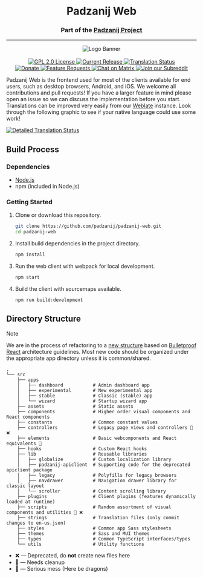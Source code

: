 <h1 align="center">Padzanij Web</h1>
<h3 align="center">Part of the <a href="https://padzanij.org">Padzanij Project</a></h3>

---

<p align="center">
<img alt="Logo Banner" src="https://raw.githubusercontent.com/padzanij/padzanij-ux/master/branding/SVG/banner-logo-solid.svg?sanitize=true"/>
<br/>
<br/>
<a href="https://github.com/padzanij/padzanij-web">
<img alt="GPL 2.0 License" src="https://img.shields.io/github/license/padzanij/padzanij-web.svg"/>
</a>
<a href="https://github.com/padzanij/padzanij-web/releases">
<img alt="Current Release" src="https://img.shields.io/github/release/padzanij/padzanij-web.svg"/>
</a>
<a href="https://translate.padzanij.org/projects/padzanij/padzanij-web/?utm_source=widget">
<img src="https://translate.padzanij.org/widgets/padzanij/-/padzanij-web/svg-badge.svg" alt="Translation Status"/>
</a>
<br/>
<a href="https://opencollective.com/padzanij">
<img alt="Donate" src="https://img.shields.io/opencollective/all/padzanij.svg?label=backers"/>
</a>
<a href="https://features.padzanij.org">
<img alt="Feature Requests" src="https://img.shields.io/badge/fider-vote%20on%20features-success.svg"/>
</a>
<a href="https://matrix.to/#/+padzanij:matrix.org">
<img alt="Chat on Matrix" src="https://img.shields.io/matrix/padzanij:matrix.org.svg?logo=matrix"/>
</a>
<a href="https://www.reddit.com/r/padzanij">
<img alt="Join our Subreddit" src="https://img.shields.io/badge/reddit-r%2Fpadzanij-%23FF5700.svg"/>
</a>
</p>

Padzanij Web is the frontend used for most of the clients available for end users, such as desktop browsers, Android, and iOS. We welcome all contributions and pull requests! If you have a larger feature in mind please open an issue so we can discuss the implementation before you start. Translations can be improved very easily from our <a href="https://translate.padzanij.org/projects/padzanij/padzanij-web">Weblate</a> instance. Look through the following graphic to see if your native language could use some work!

<a href="https://translate.padzanij.org/engage/padzanij/?utm_source=widget">
<img src="https://translate.padzanij.org/widgets/padzanij/-/padzanij-web/multi-auto.svg" alt="Detailed Translation Status"/>
</a>

## Build Process

### Dependencies

- [Node.js](https://nodejs.org/en/download)
- npm (included in Node.js)

### Getting Started

1. Clone or download this repository.

   ```sh
   git clone https://github.com/padzanij/padzanij-web.git
   cd padzanij-web
   ```

2. Install build dependencies in the project directory.

   ```sh
   npm install
   ```

3. Run the web client with webpack for local development.

   ```sh
   npm start
   ```

4. Build the client with sourcemaps available.

   ```sh
   npm run build:development
   ```

## Directory Structure

> [!NOTE]
> We are in the process of refactoring to a [new structure](https://forum.padzanij.org/t-proposed-update-to-the-structure-of-padzanij-web) based on [Bulletproof React](https://github.com/alan2207/bulletproof-react/blob/master/docs/project-structure.md) architecture guidelines.
> Most new code should be organized under the appropriate app directory unless it is common/shared.

```
.
└── src
    ├── apps
    │   ├── dashboard           # Admin dashboard app
    │   ├── experimental        # New experimental app
    │   ├── stable              # Classic (stable) app
    │   └── wizard              # Startup wizard app
    ├── assets                  # Static assets
    ├── components              # Higher order visual components and React components
    ├── constants               # Common constant values
    ├── controllers             # Legacy page views and controllers 🧹 ❌
    ├── elements                # Basic webcomponents and React equivalents 🧹
    ├── hooks                   # Custom React hooks
    ├── lib                     # Reusable libraries
    │   ├── globalize           # Custom localization library
    │   ├── padzanij-apiclient  # Supporting code for the deprecated apiclient package
    │   ├── legacy              # Polyfills for legacy browsers
    │   ├── navdrawer           # Navigation drawer library for classic layout
    │   └── scroller            # Content scrolling library
    ├── plugins                 # Client plugins (features dynamically loaded at runtime)
    ├── scripts                 # Random assortment of visual components and utilities 🐉 ❌
    ├── strings                 # Translation files (only commit changes to en-us.json)
    ├── styles                  # Common app Sass stylesheets
    ├── themes                  # Sass and MUI themes
    ├── types                   # Common TypeScript interfaces/types
    └── utils                   # Utility functions
```

- ❌ &mdash; Deprecated, do **not** create new files here
- 🧹 &mdash; Needs cleanup
- 🐉 &mdash; Serious mess (Here be dragons)
